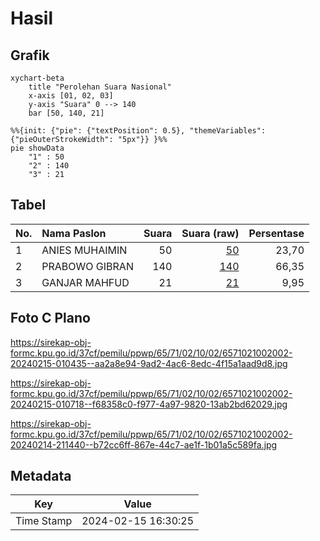 # Hasil

## Grafik

```mermaid
xychart-beta
    title "Perolehan Suara Nasional"
    x-axis [01, 02, 03]
    y-axis "Suara" 0 --> 140
    bar [50, 140, 21]
```

```mermaid
%%{init: {"pie": {"textPosition": 0.5}, "themeVariables": {"pieOuterStrokeWidth": "5px"}} }%%
pie showData
    "1" : 50
    "2" : 140
    "3" : 21
```

## Tabel

| No. | Nama Paslon    | Suara | Suara (raw) | Persentase |
|:--- |:-------------- | -----:| -----------:| ----------:|
| 1   | ANIES MUHAIMIN | 50    | [50][p-1]   | 23,70      |
| 2   | PRABOWO GIBRAN | 140   | [140][p-2]  | 66,35      |
| 3   | GANJAR MAHFUD  | 21    | [21][p-3]   | 9,95       |


[p-1]: https://github.com/gigit-pemilu/pemilu-2024/blob/main/pilpres/hitung-suara/sub/65-kalimantan-utara/sub/71-kota-tarakan/sub/02-tarakan-tengah/sub/1002-pamusian/sub/002-tps/sub/paslon-1.txt
[p-2]: https://github.com/gigit-pemilu/pemilu-2024/blob/main/pilpres/hitung-suara/sub/65-kalimantan-utara/sub/71-kota-tarakan/sub/02-tarakan-tengah/sub/1002-pamusian/sub/002-tps/sub/paslon-2.txt
[p-3]: https://github.com/gigit-pemilu/pemilu-2024/blob/main/pilpres/hitung-suara/sub/65-kalimantan-utara/sub/71-kota-tarakan/sub/02-tarakan-tengah/sub/1002-pamusian/sub/002-tps/sub/paslon-3.txt

## Foto C Plano

https://sirekap-obj-formc.kpu.go.id/37cf/pemilu/ppwp/65/71/02/10/02/6571021002002-20240215-010435--aa2a8e94-9ad2-4ac6-8edc-4f15a1aad9d8.jpg

https://sirekap-obj-formc.kpu.go.id/37cf/pemilu/ppwp/65/71/02/10/02/6571021002002-20240215-010718--f68358c0-f977-4a97-9820-13ab2bd62029.jpg

https://sirekap-obj-formc.kpu.go.id/37cf/pemilu/ppwp/65/71/02/10/02/6571021002002-20240214-211440--b72cc6ff-867e-44c7-ae1f-1b01a5c589fa.jpg


## Metadata

| Key        | Value               |
| ---------- | ------------------- |
| Time Stamp | 2024-02-15 16:30:25 |



